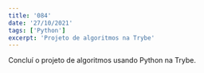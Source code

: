 ```yaml
---
title: '084'
date: '27/10/2021'
tags: ['Python']
excerpt: 'Projeto de algoritmos na Trybe'
---
```

Concluí o projeto de algoritmos usando Python na Trybe.
